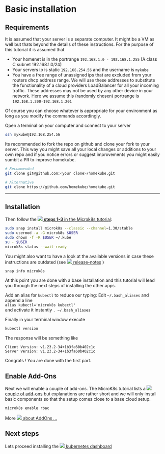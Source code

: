 # Basic installation

## Requirements

It is assumed that your server is a separate computer. It might be a VM as well but thats beyond the details of these instructions.
For the purpose of this tutorial it is assumed that

- Your homenet is in the portrange `192.168.1.0 - 192.168.1.255` (A class C subnet 192.168.1.0/24)
- Your servers ip is static `192.168.254.56` and the username is `mykube`
- You have a free range of unassigned ips that are excluded from your routers dhcp address range.
  We will use these addresses to substitute the functionality of a cloud providers LoadBalancer for all your incoming traffic.
  These addresses may not be used by any other device in your network. Here we assume this (randomly chosen)
  portrange is
  `192.168.1.200-192.168.1.201`

Of course you can choose whatever is appropriate for your environment as long as you modify the commands accordingly.

Open a terminal on your computer and connect to your server

```bash
ssh mykube@192.168.254.56
```

Its recommended to fork the repo on github and clone your fork to your server.
This way you might save all your local changes or additions to your own repo and if you notice errors
or suggest improvements you might easily sumbit a PR to improve homekube.

```bash
# Recommended
git clone git@github.com:<your clone>/homekube.git

# Alternative
git clone https://github.com/homekube/homekube.git
```

---

## Installation

Then follow the [![](images/ico/color/ubuntu_16.png) **steps 1-3** in the Microk8s tutorial](https://microk8s.io/docs):

```bash
sudo snap install microk8s --classic --channel=1.30/stable
sudo usermod -a -G microk8s $USER
sudo chown -f -R $USER ~/.kube
su - $USER
microk8s status --wait-ready
```

You might also want to have a look at the available versions in case these instructions are outdated
(see [![](images/ico/color/ubuntu_16.png) release-notes](https://microk8s.io/docs/release-notes) )

```bash
snap info microk8s
```

At this point you are done with a base installation and this tutorial will lead you through the next steps of installing the other apps.

Add an alias for `kubectl` to reduce our typing: Edit `~/.bash_aliases` and append a line  
`alias kubectl='microk8s kubectl'`  
and activate it instantly `. ~/.bash_aliases`

Finally in your terminal window execute

```bash
kubectl version
```

The response will be something like

```
Client Version: v1.23.2-34+1b3fa60b402c1c
Server Version: v1.23.2-34+1b3fa60b402c1c
```

Congrats ! You are done with the first part.

## Enable Add-Ons

Next we will enable a couple of add-ons. The MicroK8s tutorial lists a [![](images/ico/color/ubuntu_16.png) couple of add-ons](https://microk8s.io/docs/addons)
but explanations are rather short and we will only install basic components so that the setup comes close to a base cloud setup.

```bash
microk8s enable rbac
```

More ![](images/ico/color/homekube_16.png)[ about AddOns ...](microk8s-addons.md)

## Next steps

Lets proceed installing the ![](images/ico/color/homekube_16.png)[ kubernetes dashboard](dashboard.md)
